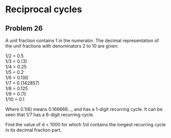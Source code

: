# Reciprocal cycles
## Problem 26
A unit fraction contains 1 in the numerator. The decimal representation of the unit fractions with denominators 2 to 10 are given:

1/2	= 	0.5<br/>
1/3	= 	0.(3)<br/>
1/4	= 	0.25<br/>
1/5	= 	0.2<br/>
1/6	= 	0.1(6)<br/>
1/7	= 	0.(142857)<br/>
1/8	= 	0.125<br/>
1/9	= 	0.(1)<br/>
1/10	= 	0.1<br/>

Where 0.1(6) means 0.166666..., and has a 1-digit recurring cycle. It can be seen that 1/7 has a 6-digit recurring cycle.

Find the value of d < 1000 for which 1/d contains the longest recurring cycle in its decimal fraction part.
